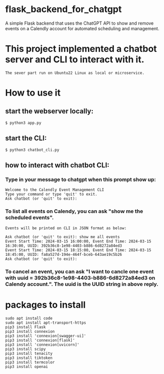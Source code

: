 # flask_backend_for_chatgpt
A simple Flask backend that uses the ChatGPT API to show and remove events on a Calendly account for automated scheduling and management.

# This project implemented a chatbot server and CLI to interact with it.
    The sever part run on Ubuntu22 Linux as local or microservice.

# How to use it

## start the webserver locally:
    $ python3 app.py

## start the CLI:
    $ python3 chatbot_cli.py

## how to interact with chatbot CLI:

### Type in your message to chatgpt when this prompt show up:
    Welcome to the Calendly Event Management CLI
    Type your command or type 'quit' to exit.
    Ask chatbot (or 'quit' to exit):

### To list all events on Calendy, you can ask "show me the scheduled events".
    Events will be printed on CLI in JSON format as below:

    Ask chatbot (or 'quit' to exit): show me all events
    Event Start Time: 2024-03-15 16:00:00, Event End Time: 2024-03-15 16:30:00, UUID: 392b36c8-1e98-4403-b886-6d8272a84ed3
    Event Start Time: 2024-03-15 18:15:00, Event End Time: 2024-03-15 18:45:00, UUID: fa8a527d-194e-464f-bceb-643ae19c5b26
    Ask chatbot (or 'quit' to exit):

### To cancel an event, you can ask "I want to cancle one event with uuid = 392b36c8-1e98-4403-b886-6d8272a84ed3 on Calendy account.". The uuid is the UUID string in above reply.

# packages to install
    sudo apt install code
    sudo apt install apt-transport-https
    pip3 install Flask
    pip3 install connexion
    pip3 install 'connexion[swagger-ui]'
    pip3 install 'connexion[flask]'
    pip3 install 'connexion[uvicorn]'
    pip3 install scipy
    pip3 install tenacity
    pip3 install tiktoken
    pip3 install termcolor
    pip3 install openai
